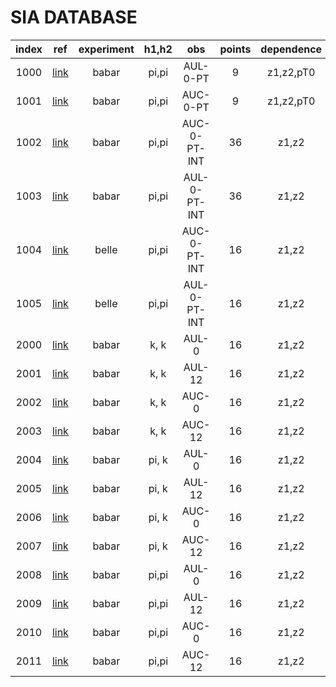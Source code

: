 # SIA DATABASE

| index | ref          | experiment | h1,h2 | obs              | points | dependence |
| :--:  | :--:         | :--:       | :--:  | :--:             | :--:   | :--:       |
| 1000  | [link][1000] | babar      | pi,pi | AUL-0-PT         | 9      | z1,z2,pT0  |
| 1001  | [link][1000] | babar      | pi,pi | AUC-0-PT         | 9      | z1,z2,pT0  |
| 1002  | [link][1000] | babar      | pi,pi | AUC-0-PT-INT     | 36     | z1,z2      |
| 1003  | [link][1000] | babar      | pi,pi | AUL-0-PT-INT     | 36     | z1,z2      |
| 1004  | [link][1004] | belle      | pi,pi | AUC-0-PT-INT     | 16     | z1,z2      |
| 1005  | [link][1004] | belle      | pi,pi | AUL-0-PT-INT     | 16     | z1,z2      |
| 2000  | [link][2000] | babar      |  k, k | AUL-0            | 16     | z1,z2      |
| 2001  | [link][2000] | babar      |  k, k | AUL-12           | 16     | z1,z2      |
| 2002  | [link][2000] | babar      |  k, k | AUC-0            | 16     | z1,z2      |
| 2003  | [link][2000] | babar      |  k, k | AUC-12           | 16     | z1,z2      |
| 2004  | [link][2000] | babar      | pi, k | AUL-0            | 16     | z1,z2      |
| 2005  | [link][2000] | babar      | pi, k | AUL-12           | 16     | z1,z2      |
| 2006  | [link][2000] | babar      | pi, k | AUC-0            | 16     | z1,z2      |
| 2007  | [link][2000] | babar      | pi, k | AUC-12           | 16     | z1,z2      |
| 2008  | [link][2000] | babar      | pi,pi | AUL-0            | 16     | z1,z2      |
| 2009  | [link][2000] | babar      | pi,pi | AUL-12           | 16     | z1,z2      |
| 2010  | [link][2000] | babar      | pi,pi | AUC-0            | 16     | z1,z2      |
| 2011  | [link][2000] | babar      | pi,pi | AUC-12           | 16     | z1,z2      |

[1000]: https://inspirehep.net/record/1254862 
[1004]: http://somewere 
[2000]: http://inspirehep.net/record/1377201?ln=en


